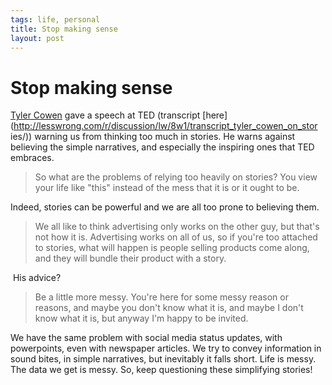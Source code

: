 ```yaml
--- 
tags: life, personal
title: Stop making sense
layout: post
---
```

# Stop making sense

[Tyler Cowen](http://marginalrevolution.com/) gave a speech at TED (transcript
[here](http://lesswrong.com/r/discussion/lw/8w1/transcript_tyler_cowen_on_stor
ies/)) warning us from thinking too much in stories. He warns against
believing the simple narratives, and especially the inspiring ones that TED
embraces.

> So what are the problems of relying too heavily on stories? You view your
> life like "this" instead of the mess that it is or it ought to be.

Indeed, stories can be powerful and we are all too prone to believing them.

> We all like to think advertising only works on the other guy, but that's not
> how it is. Advertising works on all of us, so if you're too attached to
>stories, what will happen is people selling products come along, and they will
> bundle their product with a story.

 His advice?

> Be a little more messy. You're here for some messy reason or reasons, and
> maybe you don't know what it is, and maybe I don't know what it is, but anyway
> I'm happy to be invited.

We have the same problem with social media status updates, with powerpoints,
even with newspaper articles. We try to convey information in sound bites, in
simple narratives, but inevitably it falls short. Life is messy. The data we
get is messy. So, keep questioning these simplifying stories!

